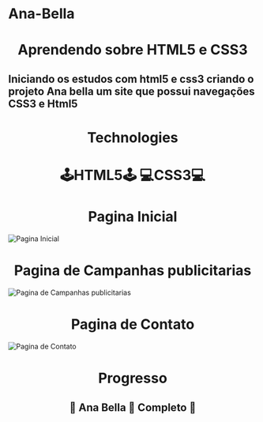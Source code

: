 
# Ana-Bella

<h1 align="center">
	Aprendendo sobre HTML5 e CSS3
</h1>
<h2>
Iniciando os estudos com html5 e css3 criando o projeto Ana bella um site que possui navegações CSS3 e Html5 
</h2>	


<h1 align="center">
Technologies
</h1>
<h1 align="center">
 🕹️HTML5🕹️ 
  💻CSS3💻
</h1>
<h1 align="center">Pagina Inicial</h1>
<img src="https://user-images.githubusercontent.com/68614036/130873708-3a855dfa-b05b-4e17-ba34-b9948b270ba0.jpeg" alt="Pagina Inicial">

<h1 align="center">Pagina de Campanhas publicitarias </h1>
<img src="https://user-images.githubusercontent.com/68614036/130873875-3e0e9a4e-59ec-463d-ba87-e39018f09fe1.jpeg" alt="Pagina de Campanhas publicitarias">

<h1 align="center">Pagina de Contato </h1>
<img src="https://user-images.githubusercontent.com/68614036/130873746-95ecda30-795f-4b94-bd3f-d911143ccdfb.jpeg" alt="Pagina de Contato">



<h1 align = "center">Progresso</h1>
<h2 align="center"> 
	🔋  Ana Bella 🧪 <strong>Completo</strong> 🔋  
</h2>
